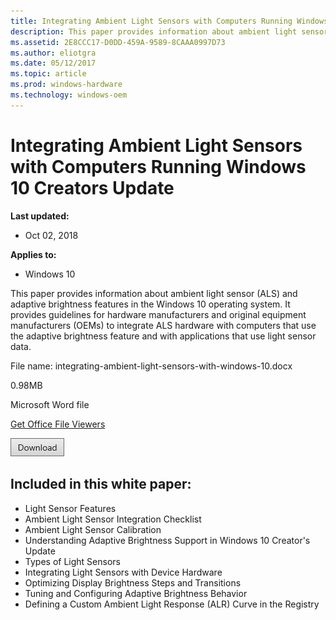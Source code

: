 ```yaml
---
title: Integrating Ambient Light Sensors with Computers Running Windows 10 Creators Update
description: This paper provides information about ambient light sensor (ALS) features in the Windows 10 operating system.
ms.assetid: 2E8CCC17-D0DD-459A-9589-8CAAA0997D73
ms.author: eliotgra
ms.date: 05/12/2017
ms.topic: article
ms.prod: windows-hardware
ms.technology: windows-oem
---
```


# Integrating Ambient Light Sensors with Computers Running Windows 10 Creators Update


**Last updated:**

-   Oct 02, 2018

**Applies to:**

-   Windows 10

This paper provides information about ambient light sensor (ALS) and adaptive brightness features in the Windows 10 operating system. It provides guidelines for hardware manufacturers and original equipment manufacturers (OEMs) to integrate ALS hardware with computers that use the adaptive brightness feature and with applications that use light sensor data.

File name: integrating-ambient-light-sensors-with-windows-10.docx

0.98MB

Microsoft Word file

[Get Office File Viewers](http://office.microsoft.com/assistance/9798/viewerscvt.aspx)

[![click here to download](images/download.png)](http://download.microsoft.com/download/8/0/6/8061224B-6EDA-4162-A5D4-FA9A779E732F/integrating-ambient-light-sensors-with-windows-10.docx)

## <span id="Included_in_this_white_paper__"></span><span id="included_in_this_white_paper__"></span><span id="INCLUDED_IN_THIS_WHITE_PAPER__"></span>Included in this white paper:

-   Light Sensor Features
-   Ambient Light Sensor Integration Checklist
-   Ambient Light Sensor Calibration
-   Understanding Adaptive Brightness Support in Windows 10 Creator's Update
-   Types of Light Sensors
-   Integrating Light Sensors with Device Hardware
-   Optimizing Display Brightness Steps and Transitions
-   Tuning and Configuring Adaptive Brightness Behavior
-   Defining a Custom Ambient Light Response (ALR) Curve in the Registry




